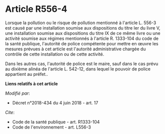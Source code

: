 # Article R556-4

Lorsque la pollution ou le risque de pollution mentionné à l'article L. 556-3 est causé par une installation soumise aux
dispositions du titre Ier du livre V, une installation soumise aux dispositions du titre IX de ce même livre ou une activité
soumise aux régimes mentionnés à l'article R. 1333-104 du code de la santé publique, l'autorité de police compétente pour
mettre en œuvre les mesures prévues à cet article est l'autorité administrative chargée du contrôle de cette installation ou
de cette activité. 

Dans les autres cas, l'autorité de police est le maire, sauf dans le cas prévu au dixième alinéa de l'article L. 542-12, dans
lequel le pouvoir de police appartient au préfet..

**Liens relatifs à cet article**

_Modifié par_:

  - Décret n°2018-434 du 4 juin 2018 - art. 17

_Cite_:

  - Code de la santé publique - art. R1333-104
  - Code de l'environnement - art. L556-3
